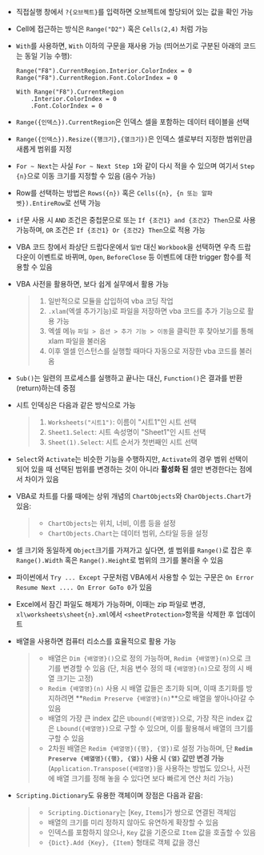 - 직접실행 창에서 `?{오브젝트}`를 입력하면 오브젝트에 할당되어 있는 값을 확인 가능

- Cell에 접근하는 방식은 `Range("D2")` 혹은 `Cells(2,4)` 처럼 가능

- `With`를 사용하면, `With` 이하의 구문을 재사용 가능 (띄어쓰기로 구분된 아래의 코드는 동일 기능 수행):

  ```
  Range("F8").CurrentRegion.Interior.ColorIndex = 0
  Range("F8").CurrentRegion.Font.ColorIndex = 0
  
  With Range("F8").CurrentRegion
      .Interior.ColorIndex = 0
      .Font.ColorIndex = 0
  ```

- `Range({인덱스}).CurrentRegion`은 인덱스 셀을 포함하는 데이터 테이블을 선택

- `Range({인덱스}).Resize({행크기},{열크기})`은 인덱스 셀로부터 지정한 범위만큼 새롭게 범위를 지정

- `For ~ Next`는 사실 `For ~ Next Step 1`와 같이 다시 적을 수 있으며 여기서 `Step {n}`으로 이동 크기를 지정할 수 있음 (음수 가능)

- Row를 선택하는 방법은 `Rows({n})` 혹은 `Cells({n}, {n 또는 알파벳}).EntireRow`로 선택 가능

- `if`문 사용 시 `AND` 조건은 중첩문으로 또는 `If {조건1} and {조건2} Then`으로 사용 가능하며, `OR` 조건은 `If {조건1} Or {조건2} Then`으로 적용 가능

- VBA 코드 창에서 좌상단 드랍다운에서 `일반` 대신 `Workbook`을 선택하면 우측 드랍다운이 이벤트로 바뀌며, `Open`, `BeforeClose` 등 이벤트에 대한 trigger 함수를 적용할 수 있음

- VBA 사전을 활용하면, 보다 쉽게 실무에서 활용 가능
  > 1. 일반적으로 모듈을 삽입하여 vba 코딩 작업
  > 2. `.xlam`(엑셀 추가기능)로 파일을 저장하면 vba 코드를 추가 기능으로 활용 가능
  > 3. 엑셀 메뉴 `파일 > 옵션 > 추가 기능 > 이동`을 클릭한 후 찾아보기를 통해 xlam 파일을 불러옴
  > 4. 이후 엘셀 인스턴스를 실행할 때마다 자동으로 저장한 vba 코드를 불러옴

- `Sub()`는 일련의 프로세스를 실행하고 끝나는 대신, `Function()`은 결과를 반환(return)하는데 중점

- 시트 인덱싱은 다음과 같은 방식으로 가능

  > 1. `Worksheets("시트1")`: 이름이 "시트1"인 시트 선택
  > 2. `Sheet1.Select`: 시트 속성명이 "Sheet1"인 시트 선택
  > 3. `Sheet(1).Select`: 시트 순서가 첫번째인 시트 선택

- `Select`와 `Activate`는 비슷한 기능을 수행하지만, `Activate`의 경우 범위 선택이 되어 있을 때 선택된 범위를 변경하는 것이 아니라 **활성화 된** 셀만 변경한다는 점에서 차이가 있음

- VBA로 차트를 다룰 때에는 상위 개념의 `ChartObjects`와 `CharObjects.Chart`가 있음:

  > - `ChartObjects`는 위치, 너비, 이름 등을 설정
  > - `ChartObjects.Chart`는 데이터 범위, 스타일 등을 설정

- 셀 크기와 동일하게 `Object`크기를 가져가고 싶다면, 셀 범위를 `Range()`로 잡은 후 `Range().Width` 혹은 `Range().Height`로 범위의 크기를 불러올 수 있음

- 파이썬에서 `Try ... Except` 구문처럼 VBA에서 사용할 수 있는 구문은 `On Error Resume Next .... On Error GoTo 0`가 있음

- Excel에서 잠긴 파일도 해제가 가능하며, 이때는 zip 파일로 변경, `xl\worksheets\sheet{n}.xml`에서 `<sheetProtection>`항목을 삭제한 후 업데이트

- 배열을 사용하면 컴퓨터 리소스를 효율적으로 활용 가능

  > - 배열은 `Dim {배열명}()`으로 정의 가능하며, `Redim {배열명}(n)`으로 크기를 변경할 수 있음 (단, 처음 변수 정의 때 `{배열명}(n)`으로 정의 시 배열 크기는 고정)
  > - `Redim {배열명}(n)` 사용 시 배열 값들은 초기화 되며, 이때 초기화를 방지하려면 **`Redim Preserve {배열명}(n)`**으로 배열을 쌓아나아갈 수 있음
  > - 배열의 가장 큰 index 값은 `Ubound({배열명})`으로, 가장 작은 index 값은 `Lbound({배열명})`으로 구할 수 있으며, 이를 활용해서 배열의 크기를 구할 수 있음
  > - 2차원 배열은 `Redim {배열명}({행}, {열})`로 설정 가능하며, 단 **`Redim Preserve {배열명}({행}, {열})` 사용 시 `{열}` 값만 변경 가능** (`Application.Transpose({배열명})`을 사용하는 방법도 있으나, 사전에 배열 크기를 정해 놓을 수 있다면 보다 빠르게 연산 처리 가능)
  
- `Scripting.Dictionary`도 유용한 객체이며 장점은 다음과 같음:

  > - `Scripting.Dictionary`는 [`Key`, `Items`]가 쌍으로 연결된 객체임
  > - 배열의 크기를 미리 정하지 않아도 유연하게 확장할 수 있음
  > - 인덱스를 포함하지 않으나, `Key` 값을 기준으로 `Item` 값을 호출할 수 있음
  > - `{Dict}.Add {Key}, {Item}` 형태로 객체 값을 갱신

